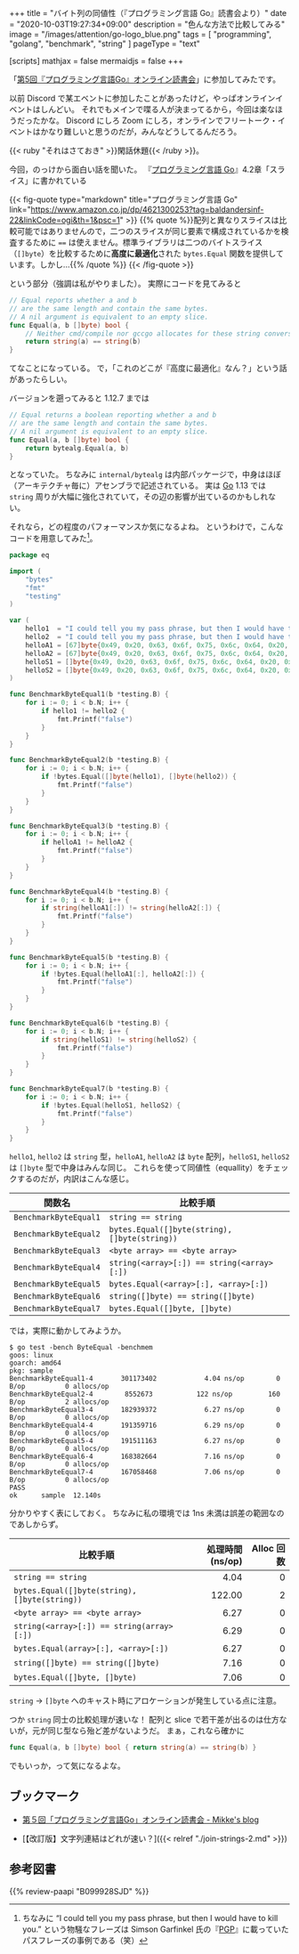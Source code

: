 +++
title = "バイト列の同値性（『プログラミング言語 Go』読書会より）"
date =  "2020-10-03T19:27:34+09:00"
description = "色んな方法で比較してみる"
image = "/images/attention/go-logo_blue.png"
tags = [ "programming", "golang", "benchmark", "string" ]
pageType = "text"

[scripts]
  mathjax = false
  mermaidjs = false
+++

「[第5回『プログラミング言語Go』オンライン読書会](https://gpl-reading.connpass.com/event/188380/)」に参加してみたです。

以前 Discord で某エベントに参加したことがあったけど，やっぱオンラインイベントはしんどい。
それでもメインで喋る人が決まってるから，今回は楽なほうだったかな。
Discord にしろ Zoom にしろ，オンラインでフリートーク・イベントはかなり難しいと思うのだが，みんなどうしてるんだろう。

{{< ruby "それはさておき" >}}閑話休題{{< /ruby >}}。

今回，のっけから面白い話を聞いた。
『[プログラミング言語 Go]』4.2章「スライス」に書かれている

{{< fig-quote type="markdown" title="プログラミング言語 Go" link="https://www.amazon.co.jp/dp/4621300253?tag=baldandersinf-22&linkCode=ogi&th=1&psc=1" >}}
{{% quote %}}配列と異なりスライスは比較可能ではありませんので，二つのスライスが同じ要素で構成されているかを検査するために `==` は使えません。標準ライブラリは二つのバイトスライス（`[]byte`）を比較するために**高度に最適化**された `bytes.Equal` 関数を提供しています。しかし...{{% /quote %}}
{{< /fig-quote >}}

という部分（強調は私がやりました）。
実際にコードを見てみると

```go
// Equal reports whether a and b
// are the same length and contain the same bytes.
// A nil argument is equivalent to an empty slice.
func Equal(a, b []byte) bool {
	// Neither cmd/compile nor gccgo allocates for these string conversions.
	return string(a) == string(b)
}
```

てなことになっている。
で，「これのどこが『高度に最適化』なん？」という話があったらしい。

バージョンを遡ってみると 1.12.7 までは

```go
// Equal returns a boolean reporting whether a and b
// are the same length and contain the same bytes.
// A nil argument is equivalent to an empty slice.
func Equal(a, b []byte) bool {
	return bytealg.Equal(a, b)
}
```

となっていた。
ちなみに `internal/bytealg` は内部パッケージで，中身はほぼ（アーキテクチャ毎に）アセンブラで記述されている。
実は [Go] 1.13 では `string` 周りが大幅に強化されていて，その辺の影響が出ているのかもしれない。

それなら，どの程度のパフォーマンスか気になるよね。
というわけで，こんなコードを用意してみた[^pp1]。

[^pp1]: ちなみに “I could tell you my pass phrase, but then I would have to kill you.” という物騒なフレーズは Simson Garfinkel 氏の『[PGP]』に載っていたパスフレーズの事例である（笑）

```go
package eq

import (
	"bytes"
	"fmt"
	"testing"
)

var (
	hello1  = "I could tell you my pass phrase, but then I would have to kill you."
	hello2  = "I could tell you my pass phrase, but then I would have to kill you."
	helloA1 = [67]byte{0x49, 0x20, 0x63, 0x6f, 0x75, 0x6c, 0x64, 0x20, 0x74, 0x65, 0x6c, 0x6c, 0x20, 0x79, 0x6f, 0x75, 0x20, 0x6d, 0x79, 0x20, 0x70, 0x61, 0x73, 0x73, 0x20, 0x70, 0x68, 0x72, 0x61, 0x73, 0x65, 0x2c, 0x20, 0x62, 0x75, 0x74, 0x20, 0x74, 0x68, 0x65, 0x6e, 0x20, 0x49, 0x20, 0x77, 0x6f, 0x75, 0x6c, 0x64, 0x20, 0x68, 0x61, 0x76, 0x65, 0x20, 0x74, 0x6f, 0x20, 0x6b, 0x69, 0x6c, 0x6c, 0x20, 0x79, 0x6f, 0x75, 0x2e}
	helloA2 = [67]byte{0x49, 0x20, 0x63, 0x6f, 0x75, 0x6c, 0x64, 0x20, 0x74, 0x65, 0x6c, 0x6c, 0x20, 0x79, 0x6f, 0x75, 0x20, 0x6d, 0x79, 0x20, 0x70, 0x61, 0x73, 0x73, 0x20, 0x70, 0x68, 0x72, 0x61, 0x73, 0x65, 0x2c, 0x20, 0x62, 0x75, 0x74, 0x20, 0x74, 0x68, 0x65, 0x6e, 0x20, 0x49, 0x20, 0x77, 0x6f, 0x75, 0x6c, 0x64, 0x20, 0x68, 0x61, 0x76, 0x65, 0x20, 0x74, 0x6f, 0x20, 0x6b, 0x69, 0x6c, 0x6c, 0x20, 0x79, 0x6f, 0x75, 0x2e}
	helloS1 = []byte{0x49, 0x20, 0x63, 0x6f, 0x75, 0x6c, 0x64, 0x20, 0x74, 0x65, 0x6c, 0x6c, 0x20, 0x79, 0x6f, 0x75, 0x20, 0x6d, 0x79, 0x20, 0x70, 0x61, 0x73, 0x73, 0x20, 0x70, 0x68, 0x72, 0x61, 0x73, 0x65, 0x2c, 0x20, 0x62, 0x75, 0x74, 0x20, 0x74, 0x68, 0x65, 0x6e, 0x20, 0x49, 0x20, 0x77, 0x6f, 0x75, 0x6c, 0x64, 0x20, 0x68, 0x61, 0x76, 0x65, 0x20, 0x74, 0x6f, 0x20, 0x6b, 0x69, 0x6c, 0x6c, 0x20, 0x79, 0x6f, 0x75, 0x2e}
	helloS2 = []byte{0x49, 0x20, 0x63, 0x6f, 0x75, 0x6c, 0x64, 0x20, 0x74, 0x65, 0x6c, 0x6c, 0x20, 0x79, 0x6f, 0x75, 0x20, 0x6d, 0x79, 0x20, 0x70, 0x61, 0x73, 0x73, 0x20, 0x70, 0x68, 0x72, 0x61, 0x73, 0x65, 0x2c, 0x20, 0x62, 0x75, 0x74, 0x20, 0x74, 0x68, 0x65, 0x6e, 0x20, 0x49, 0x20, 0x77, 0x6f, 0x75, 0x6c, 0x64, 0x20, 0x68, 0x61, 0x76, 0x65, 0x20, 0x74, 0x6f, 0x20, 0x6b, 0x69, 0x6c, 0x6c, 0x20, 0x79, 0x6f, 0x75, 0x2e}
)

func BenchmarkByteEqual1(b *testing.B) {
	for i := 0; i < b.N; i++ {
		if hello1 != hello2 {
			fmt.Printf("false")
		}
	}
}

func BenchmarkByteEqual2(b *testing.B) {
	for i := 0; i < b.N; i++ {
		if !bytes.Equal([]byte(hello1), []byte(hello2)) {
			fmt.Printf("false")
		}
	}
}

func BenchmarkByteEqual3(b *testing.B) {
	for i := 0; i < b.N; i++ {
		if helloA1 != helloA2 {
			fmt.Printf("false")
		}
	}
}

func BenchmarkByteEqual4(b *testing.B) {
	for i := 0; i < b.N; i++ {
		if string(helloA1[:]) != string(helloA2[:]) {
			fmt.Printf("false")
		}
	}
}

func BenchmarkByteEqual5(b *testing.B) {
	for i := 0; i < b.N; i++ {
		if !bytes.Equal(helloA1[:], helloA2[:]) {
			fmt.Printf("false")
		}
	}
}

func BenchmarkByteEqual6(b *testing.B) {
	for i := 0; i < b.N; i++ {
		if string(helloS1) != string(helloS2) {
			fmt.Printf("false")
		}
	}
}

func BenchmarkByteEqual7(b *testing.B) {
	for i := 0; i < b.N; i++ {
		if !bytes.Equal(helloS1, helloS2) {
			fmt.Printf("false")
		}
	}
}
```

`hello1`, `hello2` は `string` 型，`helloA1`, `helloA2` は `byte` 配列，`helloS1`, `helloS2` は `[]byte` 型で中身はみんな同じ。
これらを使って同値性（equallity）をチェックするのだが，内訳はこんな感じ。

| 関数名                | 比較手順                                      |
| --------------------- | --------------------------------------------- |
| `BenchmarkByteEqual1` | `string == string`                            |
| `BenchmarkByteEqual2` | `bytes.Equal([]byte(string), []byte(string))` |
| `BenchmarkByteEqual3` | `<byte array> == <byte array>`                |
| `BenchmarkByteEqual4` | `string(<array>[:]) == string(<array>[:])`    |
| `BenchmarkByteEqual5` | `bytes.Equal(<array>[:], <array>[:])`         |
| `BenchmarkByteEqual6` | `string([]byte) == string([]byte)`            |
| `BenchmarkByteEqual7` | `bytes.Equal([]byte, []byte)`                 |

では，実際に動かしてみようか。

```text
$ go test -bench ByteEqual -benchmem
goos: linux
goarch: amd64
pkg: sample
BenchmarkByteEqual1-4   	301173402	         4.04 ns/op	       0 B/op	       0 allocs/op
BenchmarkByteEqual2-4   	 8552673	       122 ns/op	     160 B/op	       2 allocs/op
BenchmarkByteEqual3-4   	182939372	         6.27 ns/op	       0 B/op	       0 allocs/op
BenchmarkByteEqual4-4   	191359716	         6.29 ns/op	       0 B/op	       0 allocs/op
BenchmarkByteEqual5-4   	191511163	         6.27 ns/op	       0 B/op	       0 allocs/op
BenchmarkByteEqual6-4   	168382664	         7.16 ns/op	       0 B/op	       0 allocs/op
BenchmarkByteEqual7-4   	167058468	         7.06 ns/op	       0 B/op	       0 allocs/op
PASS
ok  	sample	12.140s
```

分かりやすく表にしておく。
ちなみに私の環境では 1ns 未満は誤差の範囲なのであしからず。

| 比較手順                                      | 処理時間 (ns/op) | Alloc 回数 |
| --------------------------------------------- | ----------------:| ----------:|
| `string == string`                            |             4.04 |          0 |
| `bytes.Equal([]byte(string), []byte(string))` |           122.00 |          2 |
| `<byte array> == <byte array>`                |             6.27 |          0 |
| `string(<array>[:]) == string(array>[:])`     |             6.29 |          0 |
| `bytes.Equal(array>[:], <array>[:])`          |             6.27 |          0 |
| `string([]byte) == string([]byte)`            |             7.16 |          0 |
| `bytes.Equal([]byte, []byte)`                 |             7.06 |          0 |


`string` → `[]byte` へのキャスト時にアロケーションが発生している点に注意。

つか `string` 同士の比較処理が速いな！ 配列と slice で若干差が出るのは仕方ないが，元が同じ型なら殆ど差がないようだ。
まぁ，これなら確かに

```go
func Equal(a, b []byte) bool { return string(a) == string(b) }
```

でもいっか，って気になるよな。

## ブックマーク

- [第５回「プログラミング言語Go」オンライン読書会 - Mikke's blog](https://greentown.tokyo/programminglanguage-go5/)

- [【改訂版】文字列連結はどれが速い？]({{< relref "./join-strings-2.md" >}})

[Go]: https://golang.org/ "The Go Programming Language"
[プログラミング言語 Go]: https://www.amazon.co.jp/dp/4621300253?tag=baldandersinf-22&linkCode=ogi&th=1&psc=1
[PGP]: https://www.amazon.co.jp/exec/obidos/ASIN/4900900028/baldandersinf-22/ "Amazon | PGP―暗号メールと電子署名 | シムソン ガーフィンケル, Simson Garfinkel, ユニテック 通販"

## 参考図書

{{% review-paapi "B099928SJD" %}} <!-- プログラミング言語Go -->
